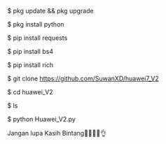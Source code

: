 $ pkg update && pkg upgrade

$ pkg install python

$ pip install requests

$ pip install bs4

$ pip install rich

$ git clone https://github.com/SuwanXD/huawei7_V2

$ cd huawei_V2

$ ls

$ python Huawei_V2.py

Jangan lupa Kasih Bintang🗿🗿🔥🔥👌
